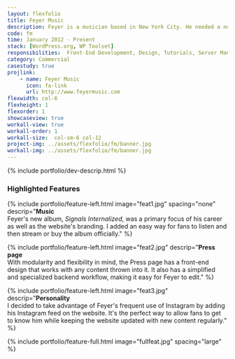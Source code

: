 ```yaml
---
layout: flexfolio
title: Feyer Music
description: Feyer is a musician based in New York City. He needed a new website to coincide with the release of his first full album.
code: fm
time: January 2012 - Present
stack: [WordPress.org, WP Toolset]
responsibilities:  Front-End Development, Design, Tutorials, Server Management
category: Commercial
casestudy: true
projlink:
    - name: Feyer Music
      icon: fa-link
      url: http://www.feyermusic.com
flexwidth: col-6
flexheight: 1
flexorder: 1
showcaseview: true
workall-view: true
workall-order: 1
workall-size:  col-sm-6 col-12
project-img: ../assets/flexfolio/fm/banner.jpg
workall-img: ../assets/flexfolio/fm/banner.jpg
---
```


{% include portfolio/dev-descrip.html %}

<h3>Highlighted Features</h3>

{% include portfolio/feature-left.html
    image="feat1.jpg"
    spacing="none"
    descrip="<strong>Music</strong><br />Feyer's new album, <em>Signals Internalized</em>, was a primary focus of his career as well as the website's branding. I added an easy way for fans to listen and then stream or buy the album officially." %}

{% include portfolio/feature-left.html
    image="feat2.jpg"
    descrip="<strong>Press page</strong><br />With modularity and flexibility in mind, the Press page has a front-end design that works with any content thrown into it. It also has a simplified and specialized backend workflow, making it easy for Feyer to edit." %}

{% include portfolio/feature-left.html
    image="feat3.jpg"
    descrip="<strong>Personality</strong><br />I decided to take advantage of Feyer's frequent use of Instagram by adding his Instagram feed on the website. It's the perfect way to allow fans to get to know him while keeping the website updated with new content regularly." %}

{% include portfolio/feature-full.html
    image="fullfeat.jpg"
    spacing="large" %}